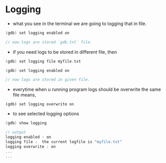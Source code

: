# Logging
- what you see in the terminal we are going to logging that in file.

```c++
(gdb) set logging enabled on

// now logs are stored `gdb.txt` file.
```

- if you need logs to be stored in different file, then

```c++
(gdb) set logging file myfile.txt

(gdb) set logging enabled on

// now logs are stored in given file.
```

- everytime when u running program logs should be overwrite the same file means,
  
```
(gdb) set logging overwrite on
```
- to see selected logging options

```c++
(gdb) show logging

// output
logging enabled : on
logging file :  the current logfile is "myfile.txt"
logging overwrite : on
...
...
```